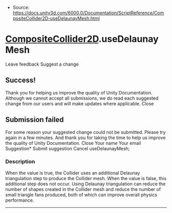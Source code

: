 * Source: https://docs.unity3d.com/6000.0/Documentation/ScriptReference/CompositeCollider2D-useDelaunayMesh.html

#  [CompositeCollider2D](https://docs.unity3d.com/6000.0/Documentation/ScriptReference/CompositeCollider2D.html).useDelaunayMesh
Leave feedback
Suggest a change
## Success!
Thank you for helping us improve the quality of Unity Documentation. Although we cannot accept all submissions, we do read each suggested change from our users and will make updates where applicable.
Close
## Submission failed
For some reason your suggested change could not be submitted. Please <a>try again</a> in a few minutes. And thank you for taking the time to help us improve the quality of Unity Documentation.
Close
Your name Your email Suggestion* Submit suggestion
Cancel
useDelaunayMesh; 
### Description
When the value is true, the Collider uses an additional Delaunay triangulation step to produce the Collider mesh. When the value is false, this additional step does not occur.
Using Delaunay triangulation can reduce the number of shapes created in the Collider mesh and reduce the number of small triangle fans produced, both of which can improve overall physics performance.
* * *
